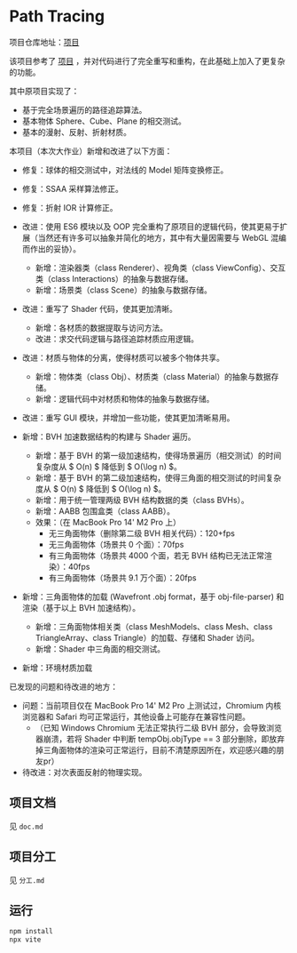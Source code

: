 # Path Tracing

项目仓库地址：[项目](https://github.com/YigesMx/WebGL-Path-Tracing/)

该项目参考了 [项目](https://github.com/wulinjiansheng/WebGL_PathTracer/) ，并对代码进行了完全重写和重构，在此基础上加入了更复杂的功能。

其中原项目实现了：

- 基于完全场景遍历的路径追踪算法。
- 基本物体 Sphere、Cube、Plane 的相交测试。
- 基本的漫射、反射、折射材质。

本项目（本次大作业）新增和改进了以下方面：

- 修复：球体的相交测试中，对法线的 Model 矩阵变换修正。
- 修复：SSAA 采样算法修正。
- 修复：折射 IOR 计算修正。

- 改进：使用 ES6 模块以及 OOP 完全重构了原项目的逻辑代码，使其更易于扩展（当然还有许多可以抽象并简化的地方，其中有大量因需要与 WebGL 混编而作出的妥协）。
  - 新增：渲染器类（class Renderer）、视角类（class ViewConfig）、交互类（class Interactions）的抽象与数据存储。
  - 新增：场景类（class Scene）的抽象与数据存储。
- 改进：重写了 Shader 代码，使其更加清晰。
  - 新增：各材质的数据提取与访问方法。
  - 改进：求交代码逻辑与路径追踪材质应用逻辑。
- 改进：材质与物体的分离，使得材质可以被多个物体共享。
  - 新增：物体类（class Obj）、材质类（class Material）的抽象与数据存储。
  - 新增：逻辑代码中对材质和物体的抽象与数据存储。
- 改进：重写 GUI 模块，并增加一些功能，使其更加清晰易用。

- 新增：BVH 加速数据结构的构建与 Shader 遍历。
  - 新增：基于 BVH 的第一级加速结构，使得场景遍历（相交测试）的时间复杂度从 $ O(n) $ 降低到 $ O(\log n) $。
  - 新增：基于 BVH 的第二级加速结构，使得三角面的相交测试的时间复杂度从 $ O(n) $ 降低到 $ O(\log n) $。
  - 新增：用于统一管理两级 BVH 结构数据的类（class BVHs）。
  - 新增：AABB 包围盒类（class AABB）。
  - 效果：（在 MacBook Pro 14' M2 Pro 上）
    - 无三角面物体（删除第二级 BVH 相关代码）：120+fps
    - 无三角面物体（场景共 0 个面）：70fps
    - 有三角面物体（场景共 4000 个面，若无 BVH 结构已无法正常渲染）：40fps
    - 有三角面物体（场景共 9.1 万个面）：20fps
- 新增：三角面物体的加载 (Wavefront .obj format，基于 obj-file-parser) 和渲染（基于以上 BVH 加速结构）。
  - 新增：三角面物体相关类（class MeshModels、class Mesh、class TriangleArray、class Triangle）的加载、存储和 Shader 访问。
  - 新增：Shader 中三角面的相交测试。
- 新增：环境材质加载

已发现的问题和待改进的地方：

- 问题：当前项目仅在 MacBook Pro 14' M2 Pro 上测试过，Chromium 内核浏览器和 Safari 均可正常运行，其他设备上可能存在兼容性问题。
  - （已知 Windows Chromium 无法正常执行二级 BVH 部分，会导致浏览器崩溃，若将 Shader 中判断 tempObj.objType == 3 部分删除，即放弃掉三角面物体的渲染可正常运行，目前不清楚原因所在，欢迎感兴趣的朋友pr）
- 待改进：对次表面反射的物理实现。

## 项目文档

见 `doc.md`

## 项目分工

见 `分工.md`

## 运行

```bash
npm install
npx vite
```